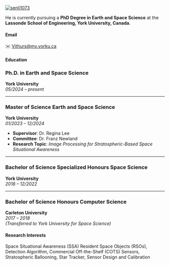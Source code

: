 

[![senli1073](https://img.shields.io/badge/senli1073-github-blue?logo=github)](https://github.com/senli1073)

He is currently pursuing a **PhD Degree in Earth and Space Science** at the **Lassonde School of Engineering, York University, Canada**.


#### Email
✉️ [Vithurs@my.yorku.ca](mailto:Vithurs@my.yorku.ca)


#### Education

### Ph.D. in Earth and Space Science  
**York University**  
*05/2024 – present*  

---

### Master of Science Earth and Space Science  
**York University**  
*01/2023 – 12/2024*  
- **Supervisor**: Dr. Regina Lee  
- **Committee**: Dr. Franz Newland  
- **Research Topic**: *Image Processing for Stratospheric-Based Space Situational Awareness*  

---

### Bachelor of Science Specialized Honours Space Science  
**York University**  
*2018 – 12/2022*  

---

### Bachelor of Science Honours Computer Science  
**Carleton University**  
*2017 – 2018*  
*(Transferred to York University for Space Science)*  

#### Research Interests
Space Situational Awareness (SSA)
Resident Space Objects (RSOs), Detection Algorithm, Commercial Off-the-Shelf (COTS) Sensors, Stratospheric Ballooning, Star Tracker, Sensor Design and Calibration


